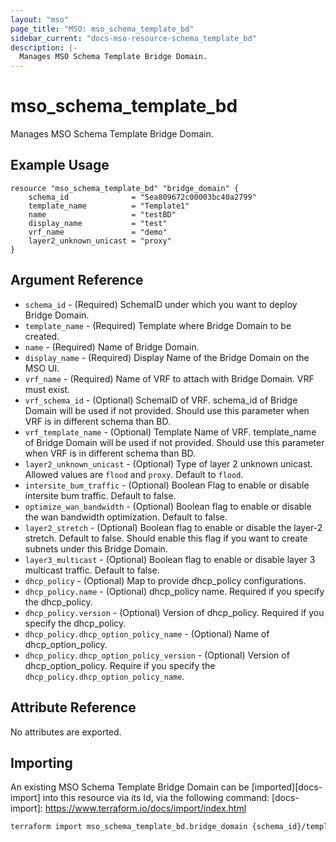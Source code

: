 ```yaml
---
layout: "mso"
page_title: "MSO: mso_schema_template_bd"
sidebar_current: "docs-mso-resource-schema_template_bd"
description: |-
  Manages MSO Schema Template Bridge Domain.
---
```


# mso_schema_template_bd #

Manages MSO Schema Template Bridge Domain.

## Example Usage ##

```hcl
resource "mso_schema_template_bd" "bridge_domain" {
    schema_id              = "5ea809672c00003bc40a2799"
    template_name          = "Template1"
    name                   = "testBD"
    display_name           = "test"
    vrf_name               = "demo"
    layer2_unknown_unicast = "proxy" 
}
```

## Argument Reference ##

* `schema_id` - (Required) SchemaID under which you want to deploy Bridge Domain.
* `template_name` - (Required) Template where Bridge Domain to be created.
* `name` - (Required) Name of Bridge Domain.
* `display_name` - (Required) Display Name of the Bridge Domain on the MSO UI.
* `vrf_name` - (Required) Name of VRF to attach with Bridge Domain. VRF must exist.
* `vrf_schema_id` - (Optional) SchemaID of VRF. schema_id of Bridge Domain will be used if not provided. Should use this parameter when VRF is in different schema than BD.
* `vrf_template_name` - (Optional) Template Name of VRF. template_name of Bridge Domain will be used if not provided. Should use this parameter when VRF is in different schema than BD.
* `layer2_unknown_unicast` - (Optional) Type of layer 2 unknown unicast. Allowed values are `flood` and `proxy`. Default to `flood`.
* `intersite_bum_traffic` - (Optional) Boolean Flag to enable or disable intersite bum traffic. Default to false.
* `optimize_wan_bandwidth` - (Optional) Boolean flag to enable or disable the wan bandwidth optimization. Default to false.
* `layer2_stretch` - (Optional) Boolean flag to enable or disable the layer-2 stretch. Default to false. Should enable this flag if you want to create subnets under this Bridge Domain.
* `layer3_multicast` - (Optional) Boolean flag to enable or disable layer 3 multicast traffic. Default to false.
* `dhcp_policy` - (Optional) Map to provide dhcp_policy configurations. 
* `dhcp_policy.name` - (Optional) dhcp_policy name. Required if you specify the dhcp_policy.
* `dhcp_policy.version` - (Optional) Version of dhcp_policy. Required if you specify the dhcp_policy.
* `dhcp_policy.dhcp_option_policy_name` - (Optional) Name of dhcp_option_policy. 
* `dhcp_policy.dhcp_option_policy_version` - (Optional) Version of dhcp_option_policy. Require if you specify the `dhcp_policy.dhcp_option_policy_name`.


## Attribute Reference ##

No attributes are exported.

## Importing ##

An existing MSO Schema Template Bridge Domain can be [imported][docs-import] into this resource via its Id, via the following command: [docs-import]: <https://www.terraform.io/docs/import/index.html>

```bash
terraform import mso_schema_template_bd.bridge_domain {schema_id}/template/{template_name}/bd/{name}
```